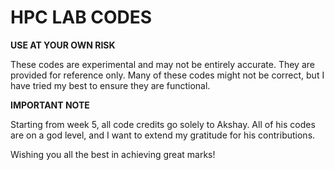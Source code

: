 # HPC LAB CODES

**USE AT YOUR OWN RISK**

These codes are experimental and may not be entirely accurate. They are provided for reference only. Many of these codes might not be correct, but I have tried my best to ensure they are functional. 

**IMPORTANT NOTE**

Starting from week 5, all code credits go solely to Akshay. All of his codes are on a god level, and I want to extend my gratitude for his contributions. 

Wishing you all the best in achieving great marks!

